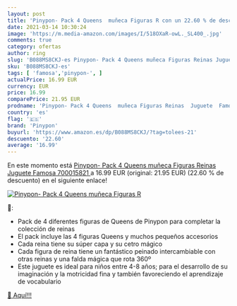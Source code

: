 ```yaml
---
layout: post
title: 'Pinypon- Pack 4 Queens  muñeca Figuras R con un 22.60 % de descuento'
date: 2021-03-14 10:30:24
image: 'https://m.media-amazon.com/images/I/518OXaR-owL._SL400_.jpg'
comments: true
category: ofertas
author: ring
slug: 'B088MS8CKJ-es Pinypon- Pack 4 Queens muñeca Figuras Reinas Juguete...'
sku: 'B088MS8CKJ-es'
tags: [ 'famosa','pinypon-', ]
actualPrice: 16.99 EUR
currency: EUR
price: 16.99
comparePrice: 21.95 EUR
prodname: 'Pinypon- Pack 4 Queens  muñeca Figuras Reinas  Juguete  Famosa 700015821 '
country: 'es'
flag: '🇪🇸'
brand: 'Pinypon'
buyurl: 'https://www.amazon.es/dp/B088MS8CKJ/?tag=tolees-21'
descuento: '22.60'
average: '16.99'
---
```


En este momento está [Pinypon- Pack 4 Queens  muñeca Figuras Reinas  Juguete  Famosa 700015821 ](https://www.amazon.es/dp/B088MS8CKJ/?tag=tolees-21) a 16.99 EUR (original: 21.95 EUR) (22.60 %  de descuento) en el siguiente enlace!

[![Pinypon- Pack 4 Queens  muñeca Figuras R](https://m.media-amazon.com/images/I/518OXaR-owL._SL400_.jpg)](https://www.amazon.es/dp/B088MS8CKJ/?tag=tolees-21)

🔎:

- Pack de 4 diferentes figuras de Queens de Pinypon para completar la colección de reinas
- El pack incluye las 4 figuras Queens y muchos pequeños accesorios
- Cada reina tiene su súper capa y su cetro mágico
- Cada figura de reina tiene un fantástico peinado intercambiable con otras reinas y una falda mágica que rota 360º
- Este juguete es ideal para niños entre 4-8 años; para el desarrollo de su imaginación y la motricidad fina y también favoreciendo el aprendizaje de vocabulario

[🛒 Aquí!!!](https://www.amazon.es/dp/B088MS8CKJ/?tag=tolees-21)
